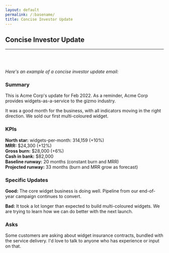 ```yaml
---
layout: default
permalink: /:basename/
title: Concise Investor Update
---
```

## Concise Investor Update

------
<br/>
<br/>


*Here's an example of a concise investor update email:*



### Summary

This is Acme Corp's update for Feb 2022.  As a reminder, Acme Corp provides widgets-as-a-service to the gizmo industry.

It was a good month for the business, with all indicators moving in the right direction.  We sold our first multi-coloured widget.


### KPIs

**North star:** widgets-per-month: 314,159 (+10%)  
**MRR:** $24,300 (+12%)  
**Gross burn:** $28,000 (+6%)  
**Cash in bank:** $82,000  
**Baseline runway:** 20 months (constant burn and MRR)  
**Projected runway:** 33 months (burn and MRR grow as forecast)  


### Specific Updates

**Good:** The core widget business is doing well.  Pipeline from our end-of-year campaign continues to convert.

**Bad:** It took a lot longer than expected to build multi-coloured widgets.  We are trying to learn how we can do better with the next launch.  


### Asks

Some customers are asking about widget insurance contracts, bundled with the service delivery.  I'd love to talk to anyone who has experience or input on that.


<br/>
<br/>
